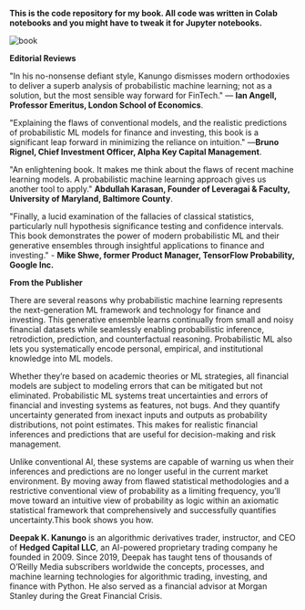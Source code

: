 **This is the code repository for my book. All code was written in Colab notebooks and you might have to tweak it for Jupyter notebooks.**

![book](https://github.com/dkanungo/Probabilistic-ML-for-finance-and-investing/assets/43560983/aefb4507-37c7-4d4a-9c9a-027a6504b415)


**Editorial Reviews**

"In his no-nonsense defiant style, Kanungo dismisses modern orthodoxies to deliver a superb analysis of probabilistic machine learning; not as a solution, but the most sensible way forward for FinTech." — **Ian Angell, Professor Emeritus, London School of Economics**.

"Explaining the flaws of conventional models, and the realistic predictions of probabilistic ML models for finance and investing, this book is a significant leap forward in minimizing the reliance on intuition." —**Bruno Rignel, Chief Investment Officer, Alpha Key Capital Management**.

"An enlightening book. It makes me think about the flaws of recent machine learning models. A probabilistic machine learning approach gives us another tool to apply." **Abdullah Karasan, Founder of Leveragai & Faculty, University of Maryland, Baltimore County**.

"Finally, a lucid examination of the fallacies of classical statistics, particularly null hypothesis significance testing and confidence intervals. This book demonstrates the power of modern probabilistic ML and their generative ensembles through insightful applications to finance and investing." - **Mike Shwe, former Product Manager, TensorFlow Probability, Google Inc.**

**From the Publisher**

There are several reasons why probabilistic machine learning represents the next-generation ML framework and technology for finance and investing. This generative ensemble learns continually from small and noisy financial datasets while seamlessly enabling probabilistic inference, retrodiction, prediction, and counterfactual reasoning. Probabilistic ML also lets you systematically encode personal, empirical, and institutional knowledge into ML models.

Whether they’re based on academic theories or ML strategies, all financial models are subject to modeling errors that can be mitigated but not eliminated. Probabilistic ML systems treat uncertainties and errors of financial and investing systems as features, not bugs. And they quantify uncertainty generated from inexact inputs and outputs as probability distributions, not point estimates. This makes for realistic financial inferences and predictions that are useful for decision-making and risk management.

Unlike conventional AI, these systems are capable of warning us when their inferences and predictions are no longer useful in the current market environment. By moving away from flawed statistical methodologies and a restrictive conventional view of probability as a limiting frequency, you’ll move toward an intuitive view of probability as logic within an axiomatic statistical framework that comprehensively and successfully quantifies uncertainty.This book shows you how.

**Deepak K. Kanungo** is an algorithmic derivatives trader, instructor, and CEO of **Hedged Capital LLC**, an AI-powered proprietary trading company he founded in 2009. Since 2019, Deepak has taught tens of thousands of O’Reilly Media subscribers worldwide the concepts, processes, and machine learning technologies for algorithmic trading, investing, and finance with Python. He also served as a financial advisor at Morgan Stanley during the Great Financial Crisis.
